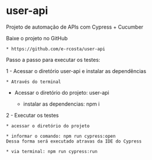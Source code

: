 # user-api
Projeto de automação de APIs com Cypress + Cucumber

Baixe o projeto no GitHub 

	* https://github.com/e-rcosta/user-api

Passo a passo para executar os testes:

1 - Acessar o diretório user-api e instalar as dependências
	
	* Através do terminal
 
 * Acessar o diretório do projeto: user-api
	
	* instalar as dependencias: npm i
	
2 - Executar os testes

	* acessar o diretório do projeto
	
	* informar o comando: npm run cypress:open
	Dessa forma será executado atravas da IDE do Cypress
	
	* via terminal: npm run cypress:run
